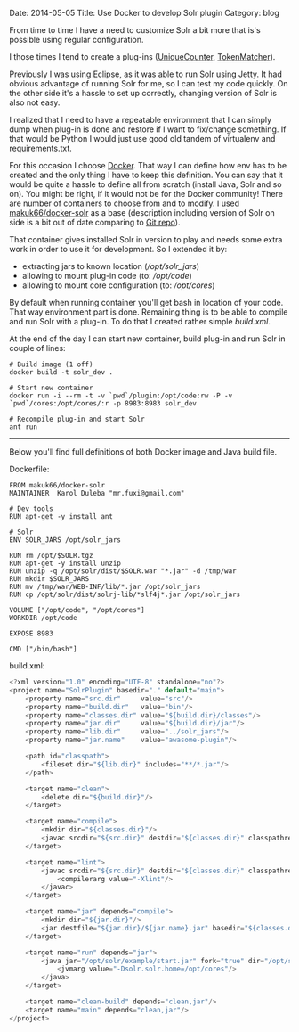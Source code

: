 Date: 2014-05-05
Title: Use Docker to develop Solr plugin
Category: blog

From time to time I have a need to customize Solr a bit more that is's possible using regular configuration.

I those times I tend to create a plug-ins ([UniqueCounter](https://github.com/mrfuxi/UniqueCounter), [TokenMatcher](https://github.com/mrfuxi/TokenMatcher)).

Previously I was using Eclipse, as it was able to run Solr using Jetty. It had obvious advantage of running Solr for me, so I can test my code quickly. On the other side it's a hassle to set up correctly, changing version of Solr is also not easy.

I realized that I need to have a repeatable environment that I can simply dump when plug-in is done and restore if I want to fix/change something. If that would be Python I would just use good old tandem of virtualenv and requirements.txt.

For this occasion I choose [Docker](https://www.docker.io/). That way I can define how env has to be created and the only thing I have to keep this definition. You can say that it would be quite a hassle to define all from scratch (install Java, Solr and so on). You might be right, if it would not be for the Docker community! There are number of containers to choose from and to modify. I used [makuk66/docker-solr](https://index.docker.io/u/makuk66/docker-solr/) as a base (description including version of Solr on side is a bit out of date comparing to [Git repo](https://github.com/makuk66/docker-solr/blob/master/Dockerfile)).

That container gives installed Solr in version to play and needs some extra work in order to use it for development. So I extended it by:

- extracting jars to known location (*/opt/solr_jars*)
- allowing to mount plug-in code (to: */opt/code*)
- allowing to mount core configuration (to: */opt/cores*)

By default when running container you'll get bash in location of your code.
That way environment part is done. Remaining thing is to be able to compile and run Solr with a plug-in. To do that I created rather simple *build.xml*.

At the end of the day I can start new container, build plug-in and run Solr in couple of lines:

```shell
# Build image (1 off)
docker build -t solr_dev .

# Start new container
docker run -i --rm -t -v `pwd`/plugin:/opt/code:rw -P -v `pwd`/cores:/opt/cores/:r -p 8983:8983 solr_dev

# Recompile plug-in and start Solr
ant run
```

---

Below you'll find full definitions of both Docker image and Java build file.

Dockerfile:
```docker
FROM makuk66/docker-solr
MAINTAINER  Karol Duleba "mr.fuxi@gmail.com"

# Dev tools
RUN apt-get -y install ant

# Solr
ENV SOLR_JARS /opt/solr_jars

RUN rm /opt/$SOLR.tgz
RUN apt-get -y install unzip
RUN unzip -q /opt/solr/dist/$SOLR.war "*.jar" -d /tmp/war
RUN mkdir $SOLR_JARS
RUN mv /tmp/war/WEB-INF/lib/*.jar /opt/solr_jars
RUN cp /opt/solr/dist/solrj-lib/*slf4j*.jar /opt/solr_jars

VOLUME ["/opt/code", "/opt/cores"]
WORKDIR /opt/code

EXPOSE 8983

CMD ["/bin/bash"]
```

build.xml:
```java
<?xml version="1.0" encoding="UTF-8" standalone="no"?>
<project name="SolrPlugin" basedir="." default="main">
    <property name="src.dir"     value="src"/>
    <property name="build.dir"   value="bin"/>
    <property name="classes.dir" value="${build.dir}/classes"/>
    <property name="jar.dir"     value="${build.dir}/jar"/>
    <property name="lib.dir"     value="../solr_jars"/>
    <property name="jar.name"    value="awasome-plugin"/>

    <path id="classpath">
        <fileset dir="${lib.dir}" includes="**/*.jar"/>
    </path>

    <target name="clean">
        <delete dir="${build.dir}"/>
    </target>

    <target name="compile">
        <mkdir dir="${classes.dir}"/>
        <javac srcdir="${src.dir}" destdir="${classes.dir}" classpathref="classpath" includeantruntime="false" debug="on"/>
    </target>

    <target name="lint">
        <javac srcdir="${src.dir}" destdir="${classes.dir}" classpathref="classpath" includeantruntime="false" debug="on">
            <compilerarg value="-Xlint"/>
        </javac>
    </target>

    <target name="jar" depends="compile">
        <mkdir dir="${jar.dir}"/>
        <jar destfile="${jar.dir}/${jar.name}.jar" basedir="${classes.dir}"/>
    </target>

    <target name="run" depends="jar">
        <java jar="/opt/solr/example/start.jar" fork="true" dir="/opt/solr/example/">
            <jvmarg value="-Dsolr.solr.home=/opt/cores"/>
        </java>
    </target>

    <target name="clean-build" depends="clean,jar"/>
    <target name="main" depends="clean,jar"/>
</project>
```
